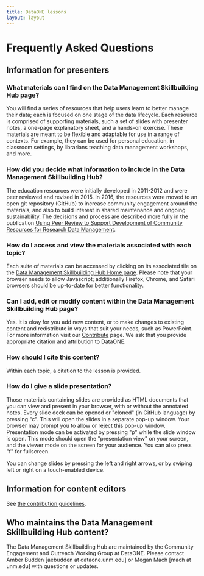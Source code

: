 ```yaml
---
title: DataONE lessons
layout: layout
---
```



# Frequently Asked Questions


## Information for presenters

### What materials can I find on the Data Management Skillbuilding Hub page?

You will find a series of resources that help users learn to better manage their data; each is focused on one stage of the data lifecycle. Each resource is comprised of supporting materials, such a set of slides with presenter notes, a one-page explanatory sheet, and a hands-on exercise. These materials are meant to be flexible and adaptable for use in a range of contexts. For example, they can be used for personal education, in classroom settings, by librarians teaching data management workshops, and more.

### How did you decide what information to include in the Data Management Skillbuilding Hub?
The education resources were initially developed in 2011-2012 and were peer reviewed and revised in 2015. In 2016, the  resources were moved to an open git repository (GitHub) to increase community engagement around the materials, and also to build interest in shared maintenance and ongoing sustainability. The decisions and process are described more fully in the publication [Using Peer Review to Support Development of Community Resources for Research Data Management][MnmgtPub].

### How do I access and view the materials associated with each topic?

Each suite of materials can be accessed by clicking on its associated tile on the [Data Management Skillbuilding Hub Home page][website]. Please note that your browser needs to allow Javascript; additionally Firefox, Chrome, and Safari browsers should be up-to-date for better functionality.

### Can I add, edit or modify content within the Data Management Skillbuilding Hub page?

Yes. It is okay for you add new content, or to make changes to existing content and redistribute in ways that suit your needs, such as PowerPoint. For more information visit our [Contribute][CONTRIB] page. We ask that you provide appropriate citation and attribution to DataONE.

### How should I cite this content?

Within each topic, a citation to the lesson is provided.

### How do I give a slide presentation?

Those materials containing slides are provided as HTML documents that you can view and present in your browser, with or without the annotated notes. Every slide deck can be opened or "cloned" (in GitHub language) by pressing "c". This will open the slides in a separate pop-up window. Your browser may prompt you to allow or reject this pop-up window. Presentation mode can be activated by pressing "p" while the slide window is open. This mode should open the "presentation view" on your screen, and the viewer mode on the screen for your audience. You can also press "f" for fullscreen.

You can change slides by pressing the left and right arrows, or by swiping left or right on a touch-enabled device.



## Information for content editors

See [the contribution guidelines][CONTRIB].

## Who maintains the Data Management Skillbuilding Hub content?
The Data Management Skillbuilding Hub are maintained by the Community Engagement and Outreach Working Group at DataONE. Please contact Amber Budden [aebudden at dataone.unm.edu] or Megan Mach [mach at unm.edu] with questions or updates.


[website]: ./ "Lessons homepage"
[CONTRIB]: ./CONTRIBUTING.html "Contribution guidelines"
[MnmgtPub]: http://dx.doi.org/10.7191/jeslib.2017.1114 "Peer-review in Data Management"
